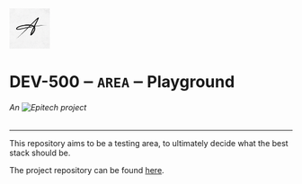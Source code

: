 <img src="https://github.com/lypitech/area/blob/main/md/assets/AREA_1024.png" width=72 alt="Logo of the application"/>

# DEV-500 ‒ `AREA` ‒ Playground
###### An <img src="https://newsroom.ionis-group.com/wp-content/uploads/2023/09/epitech-2023-logo-m.png" alt="Epitech" height=18/> project

---

This repository aims to be a testing area, to ultimately decide what the best stack should be.

The project repository can be found [here](https://github.com/lypitech/area).
